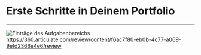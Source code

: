 # Erste Schritte in Deinem Portfolio
- - - 

![Einträge des Aufgabenbereichs](./Ausbildungsportfolio_final-04.jpg)
https://360.articulate.com/review/content/f6ac7f80-eb0b-4c77-a069-9efd2366e4e6/review